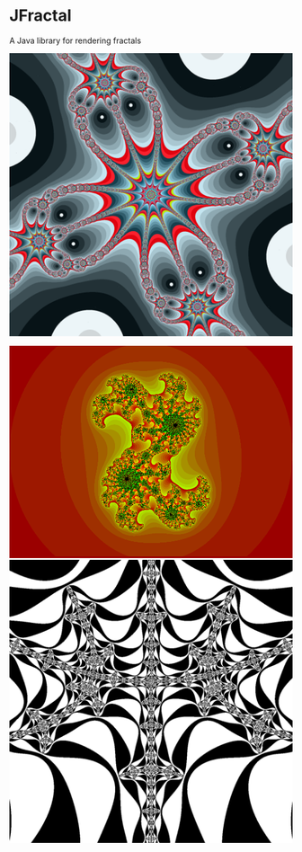 # JFractal
A Java library for rendering fractals

![4th roots of unity](img/newton-z4-1.png)

![A Julia Set](img/julia.png)
![A Mandelbrot Set](img/mandelbrot-snowflake.png)

